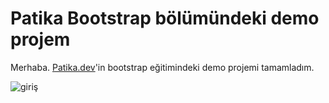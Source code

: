 # Patika Bootstrap bölümündeki demo projem

Merhaba. [Patika.dev](https://www.patika.dev/tr)'in bootstrap eğitimindeki demo projemi tamamladım.

<img src="img/ınstagram_clone.PNG" alt="giriş">